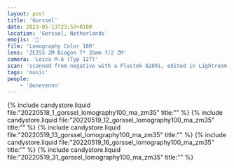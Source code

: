 ```yaml
---
layout: post
title: 'Gorssel'
date: 2023-05-13T23:53+0100
location: 'Gorssel, Netherlands'
emojis: '🎹'
film: 'Lomography Color 100'
lens: 'ZEISS ZM Biogon T* 35mm f/2 ZM'
camera: 'Leica M-A (Typ 127)'
scan: 'scanned from negative with a Plustek 8200i, edited in Lightroom'
tags: 'music'
people: 
    - '@onevennn'
---
```


{% include candystore.liquid file:"20220518_1_gorssel_lomography100_ma_zm35" title:"" %}
{% include candystore.liquid file:"20220519_12_gorssel_lomography100_ma_zm35" title:"" %}
{% include candystore.liquid file:"20220519_13_gorssel_lomography100_ma_zm35" title:"" %}
{% include candystore.liquid file:"20220519_16_gorssel_lomography100_ma_zm35" title:"" %}
{% include candystore.liquid file:"20220519_31_gorssel_lomography100_ma_zm35" title:"" %}